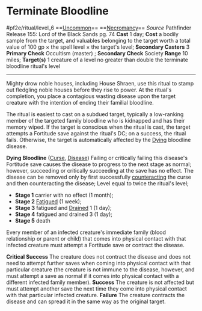 # Terminate Bloodline
#pf2e/ritual/level_6
==[Uncommon](Uncommon.md)== ==[Necromancy](Necromancy.md)==
*Source* Pathfinder Release 155: Lord of the Black Sands pg. 74
**Cast** 1 day; **Cost** a bodily sample from the target, and valuables belonging to the target worth a total value of 100 gp × the spell level × the target's level; **Secondary Casters** 3
**Primary Check** Occultism (master) ; **Secondary Check** Society
**Range** 10 miles; **Target(s)** 1 creature of a level no greater than double the terminate bloodline ritual's level

---
Mighty drow noble houses, including House Shraen, use this ritual to stamp out fledgling noble houses before they rise to power. At the ritual's completion, you place a contagious wasting disease upon the target creature with the intention of ending their familial bloodline.

The ritual is easiest to cast on a subdued target, typically a low-ranking member of the targeted family bloodline who is kidnapped and has their memory wiped. If the target is conscious when the ritual is cast, the target attempts a Fortitude save against the ritual's DC; on a success, the ritual fails. Otherwise, the target is automatically affected by the [Dying](Dying.md) bloodline disease.

**Dying Bloodline** ([Curse](Curse.md), [Disease](Disease.md)) Failing or critically failing this disease's Fortitude save causes the disease to progress to the next stage as normal; however, succeeding or critically succeeding at the save has no effect. The disease can be removed only by first successfully [counteracting](Counteracting.md) the curse and then counteracting the disease; Level equal to twice the ritual's level; 
- **Stage 1** carrier with no effect (1 month); 
- **Stage 2** [Fatigued](Fatigued.md) (1 week); 
- **Stage 3** fatigued and [Drained](Drained.md) 1 (1 day); 
- **Stage 4** fatigued and drained 3 (1 day); 
- **Stage 5** death

Every member of an infected creature's immediate family (blood relationship or parent or child) that comes into physical contact with that infected creature must attempt a Fortitude save or contract the disease.

**Critical Success** The creature does not contract the disease and does not need to attempt further saves when coming into physical contact with that particular creature (the creature is not immune to the disease, however, and must attempt a save as normal if it comes into physical contact with a different infected family member).
**Success** The creature is not affected but must attempt another save the next time they come into physical contact with that particular infected creature.
**Failure** The creature contracts the disease and can spread it in the same way as the original target.